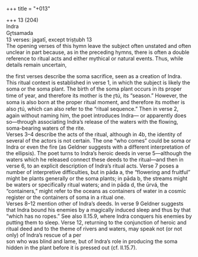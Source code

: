 +++
title = "+013"

+++
13 (204)  
Indra  
Gr̥tsamada  
13 verses: jagatī, except triṣṭubh 13  
The opening verses of this hymn leave the subject often unstated and often unclear  in part because, as in the preceding hymns, there is often a double reference to ritual  acts and either mythical or natural events. Thus, while details remain uncertain,  

the first verses describe the soma sacrifice, seen as a creation of Indra. This ritual  context is established in verse 1, in which the subject is likely the soma or the soma  plant. The birth of the soma plant occurs in its proper time of year, and therefore its  mother is the r̥tú, its “season.” However, the soma is also born at the proper ritual  moment, and therefore its mother is also r̥tú, which can also refer to the “ritual  sequence.” Then in verse 2, again without naming him, the poet introduces Indra— or apparently does so—through associating Indra’s release of the waters with the  flowing, soma-bearing waters of the rite.  
Verses 3–4 describe the acts of the ritual, although in 4b, the identity of several  of the actors is not certain. The one “who comes” could be soma or Indra or even  the fire (as Geldner suggests with a different interpretation of the ellipsis). The poet  turns to Indra’s heroic deeds in verse 5—although the waters which he released  connect these deeds to the ritual—and then in verse 6, to an explicit description of  Indra’s ritual acts. Verse 7 poses a number of interpretive difficulties, but in pāda a,  the “flowering and fruitful” might be plants generally or the soma plants; in pāda b,  the streams might be waters or specifically ritual waters; and in pāda d, the ūrvá, the  “containers,” might refer to the oceans as containers of water in a cosmic register  or the containers of soma in a ritual one.  
Verses 8–12 mention other of Indra’s deeds. In verse 9 Geldner suggests that  Indra bound his enemies by a magically induced sleep and thus by that “which has  no ropes.” See also II.15.9, where Indra conquers his enemies by putting them to  sleep. Verse 12, returning to the conjunction of heroic and ritual deed and to the  theme of rivers and waters, may speak not (or not only) of Indra’s rescue of a per  
son who was blind and lame, but of Indra’s role in producing the soma hidden in  the plant before it is pressed out (cf. II.15.7).  